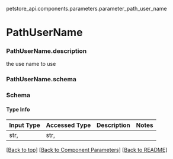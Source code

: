 <a name="top"></a>
petstore_api.components.parameters.parameter_path_user_name
# PathUserName

### <a id="parameter_path_user_namedescription" >PathUserName.description</a>
the use name to use
### <a id="parameter_path_user_nameschema" >PathUserName.schema</a>
### Schema

#### Type Info
Input Type | Accessed Type | Description | Notes
------------ | ------------- | ------------- | -------------
str,  | str,  |  |

[[Back to top]](#top) [[Back to Component Parameters]](../../../README.md#Component-Parameters) [[Back to README]](../../../README.md)
